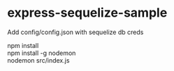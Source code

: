 # express-sequelize-sample

Add config/config.json with sequelize db creds

npm install  
npm install -g nodemon  
nodemon src/index.js  

